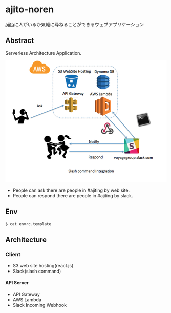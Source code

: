 # ajito-noren
[ajito](https://voyagegroup.com/culture/environment/ajito/)に人がいるか気軽に尋ねることができるウェブアプリケーション

## Abstract
Serverless Architecture Application.

![](/docs/architecture.png)

- People can ask there are people in #ajiting by web site.
- People can respond there are people in #ajiting by slack.

## Env
```
$ cat envrc.template
```

## Architecture

### Client
- S3 web site hosting(react.js)
- Slack(slash command)

#### API Server
- API Gateway
- AWS Lambda
- Slack Incoming Webhook
